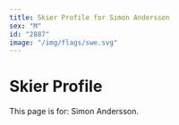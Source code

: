 ```yaml
---
title: Skier Profile for Simon Andersson
sex: "M"
id: "2887"
image: "/img/flags/swe.svg" 
---
```


# Skier Profile

This page is for: Simon Andersson.
    